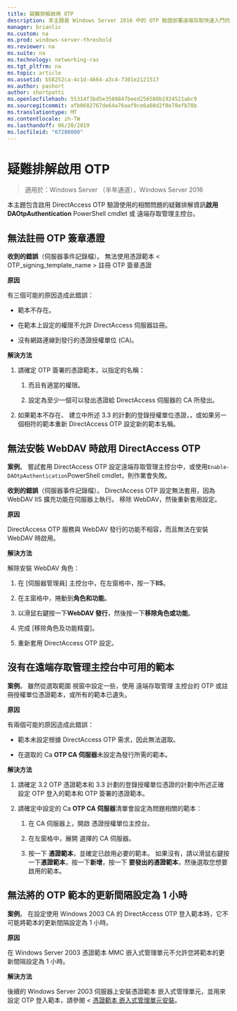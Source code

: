 ```yaml
---
title: 疑難排解啟用 OTP
description: 本主題是 Windows Server 2016 中的 OTP 驗證部署遠端存取快速入門的一部分。
manager: brianlic
ms.custom: na
ms.prod: windows-server-threshold
ms.reviewer: na
ms.suite: na
ms.technology: networking-ras
ms.tgt_pltfrm: na
ms.topic: article
ms.assetid: b58252ca-4c1d-4664-a3c4-7301e2121517
ms.author: pashort
author: shortpatti
ms.openlocfilehash: 55314f3bd5e3500847beed256580b1924521abc9
ms.sourcegitcommit: afb0602767de64a76aaf9ce6a60d2f0e78efb78b
ms.translationtype: MT
ms.contentlocale: zh-TW
ms.lasthandoff: 06/20/2019
ms.locfileid: "67280800"
---
```

# <a name="troubleshooting-enabling-otp"></a>疑難排解啟用 OTP

>適用於：Windows Server （半年通道），Windows Server 2016

本主題包含啟用 DirectAccess OTP 驗證使用的相關問題的疑難排解資訊**啟用 DAOtpAuthentication** PowerShell cmdlet 或 遠端存取管理主控台。
  
## <a name="failed-to-enroll-the-otp-signing-certificate"></a>無法註冊 OTP 簽章憑證  
**收到的錯誤**（伺服器事件記錄檔）。 無法使用憑證範本 < OTP_signing_template_name > 註冊 OTP 簽章憑證  
  
**原因**  
  
有三個可能的原因造成此錯誤：  
  
-   範本不存在。  
  
-   在範本上設定的權限不允許 DirectAccess 伺服器註冊。  
  
-   沒有網路連線到發行的憑證授權單位 (CA)。  
  
**解決方法**  
  
1.  請確定 OTP 簽署的憑證範本，以指定的名稱：  
  
    1.  而且有適當的權限。  
  
    2.  設定為至少一個可以發出憑證給 DirectAccess 伺服器的 CA 所發出。  
  
2.  如果範本不存在、 建立中所述 3.3 的計劃的登錄授權單位憑證，，或如果另一個相符的範本重新 DirectAccess OTP 設定新的範本名稱。  
  
## <a name="failed-to-enable-directaccess-otp-when-webdav-is-installed"></a>無法安裝 WebDAV 時啟用 DirectAccess OTP  
**案例**。 嘗試套用 DirectAccess OTP 設定遠端存取管理主控台中，或使用`Enable-DAOtpAuthentication`PowerShell cmdlet，則作業會失敗。  
  
**收到的錯誤**（伺服器事件記錄檔）。 DirectAccess OTP 設定無法套用，因為 WebDAV IIS 擴充功能在伺服器上執行。 移除 WebDAV，然後重新套用設定。  
  
**原因**  
  
DirectAccess OTP 服務與 WebDAV 發行的功能不相容，而且無法在安裝 WebDAV 時啟用。  
  
**解決方法**  
  
解除安裝 WebDAV 角色：  
  
1.  在 [伺服器管理員] 主控台中，在左窗格中，按一下**IIS**。  
  
2.  在主窗格中，捲動到**角色和功能**。  
  
3.  以滑鼠右鍵按一下**WebDAV 發行**，然後按一下**移除角色或功能**。  
  
4.  完成 [移除角色及功能精靈]。  
  
5.  重新套用 DirectAccess OTP 設定。  
  
## <a name="no-templates-available-in-the-remote-access-management-console"></a>沒有在遠端存取管理主控台中可用的範本  
**案例**。 雖然從選取範圍 視窗中設定一些，使用 遠端存取管理 主控台的 OTP 或註冊授權單位憑證範本，或所有的範本已遺失。  
  
**原因**  
  
有兩個可能的原因造成此錯誤：  
  
-   範本未設定根據 DirectAccess OTP 需求，因此無法選取。  
  
-   在選取的 Ca **OTP CA 伺服器**未設定為發行所需的範本。  
  
**解決方法**  
  
1.  請確定 3.2 OTP 憑證範本和 3.3 計劃的登錄授權單位憑證的計劃中所述正確設定 OTP 登入的範本和 OTP 簽署的憑證範本。  
  
2.  請確定中設定的 Ca **OTP CA 伺服器**清單會設定為問題相關的範本：  
  
    1.  在 CA 伺服器上，開啟 憑證授權單位主控台。  
  
    2.  在左窗格中，展開 選擇的 CA 伺服器。  
  
    3.  按一下 **憑證範本**，並確定已啟用必要的範本。 如果沒有，請以滑鼠右鍵按一下**憑證範本**，按一下**新增**，按一下 **要發出的憑證範本**，然後選取您想要啟用的範本。  
  
## <a name="cannot-set-renewal-period-of-otp-template-to-1-hour"></a>無法將的 OTP 範本的更新間隔設定為 1 小時  
**案例**。 在設定使用 Windows 2003 CA 的 DirectAccess OTP 登入範本時，它不可能將範本的更新間隔設定為 1 小時。  
  
**原因**  
  
在 Windows Server 2003 憑證範本 MMC 嵌入式管理單元不允許您將範本的更新間隔設定為 1 小時。  
  
**解決方法**  
  
後續的 Windows Server 2003 伺服器上安裝憑證範本 嵌入式管理單元，並用來設定 OTP 登入範本，請參閱 <<c0> [ 憑證範本 嵌入式管理單元安裝](https://technet.microsoft.com/library/cc732445.aspx)。  
  


